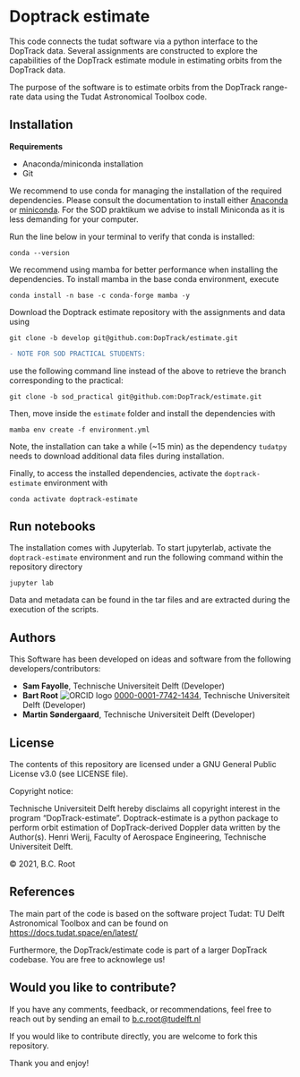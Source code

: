 # Doptrack estimate

This code connects the tudat software via a python interface to the DopTrack data. Several assignments are constructed to explore the capabilities of the DopTrack estimate module in estimating orbits from the DopTrack data.

The purpose of the software is to estimate orbits from the DopTrack range-rate data using the Tudat Astronomical Toolbox code.

## Installation

**Requirements**
- Anaconda/miniconda installation
- Git 

We recommend to use conda for managing the installation of the required dependencies. Please consult the documentation to install either [Anaconda](https://docs.anaconda.com/anaconda/install/) or [miniconda](https://docs.conda.io/en/main/miniconda.html). For the SOD praktikum we advise to install Miniconda as it is less demanding for your computer.

Run the line below in your terminal to verify that conda is installed:
```
conda --version
```

We recommend using mamba for better performance when installing the dependencies. To install mamba in the base conda environment, execute
```
conda install -n base -c conda-forge mamba -y
```

Download the Doptrack estimate repository with the assignments and data using
```
git clone -b develop git@github.com:DopTrack/estimate.git
```
```diff
- NOTE FOR SOD PRACTICAL STUDENTS:
```
use the following command line instead of the above to retrieve the branch corresponding to the practical:
```
git clone -b sod_practical git@github.com:DopTrack/estimate.git
```

Then, move inside the `estimate` folder and install the dependencies with
```
mamba env create -f environment.yml
```

Note, the installation can take a while (~15 min) as the dependency `tudatpy` needs to download additional data files during installation. 

Finally, to access the installed dependencies, activate the `doptrack-estimate` environment with
```
conda activate doptrack-estimate
```

## Run notebooks

The installation comes with Jupyterlab. To start jupyterlab, activate the `doptrack-estimate` environment and run the following command within the repository directory

```
jupyter lab
```

Data and metadata can be found in the tar files and are extracted during the execution of the scripts.

## Authors 
This Software has been developed on ideas and software from the following developers/contributors:

- **Sam Fayolle**, Technische Universiteit Delft (Developer)
- **Bart Root**  ![ORCID logo](https://info.orcid.org/wp-content/uploads/2019/11/orcid_16x16.png) [0000-0001-7742-1434](https://orcid.org/0000-0001-7742-1434), Technische Universiteit Delft (Developer)
- **Martin Søndergaard**, Technische Universiteit Delft (Developer)

## License
The contents of this repository are licensed under a GNU General Public License v3.0 (see LICENSE file).

Copyright notice:

Technische Universiteit Delft hereby disclaims all copyright interest in the program “DopTrack-estimate”. Doptrack-estimate is a python package to perform orbit estimation of DopTrack-derived Doppler data written by the Author(s). Henri Werij, Faculty of Aerospace Engineering, Technische Universiteit Delft.

© 2021, B.C. Root

## References

The main part of the code is based on the software project Tudat: TU Delft Astronomical Toolbox and can be found on https://docs.tudat.space/en/latest/

Furthermore, the DopTrack/estimate code is part of a larger DopTrack codebase. You are free to acknowlege us!

## Would you like to contribute?
If you have any comments, feedback, or recommendations, feel free to reach out by sending an email to b.c.root@tudelft.nl

If you would like to contribute directly, you are welcome to fork this repository.

Thank you and enjoy!
